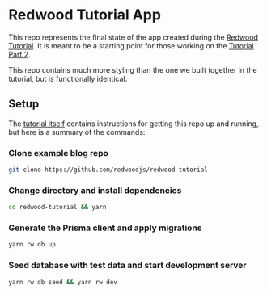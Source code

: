 # Redwood Tutorial App

This repo represents the final state of the app created during the [Redwood Tutorial](https://redwoodjs.com/tutorial).
It is meant to be a starting point for those working on the [Tutorial Part 2](https://redwoodjs.com/tutorial2).

This repo contains much more styling than the one we built together in the tutorial, but is functionally identical.

## Setup

The [tutorial itself](https://redwoodjs.com/tutorial2/prerequisites) contains instructions for getting this repo up and running, but here is a summary of the commands:

### Clone example blog repo

```bash
git clone https://github.com/redwoodjs/redwood-tutorial
```

### Change directory and install dependencies

```bash
cd redwood-tutorial && yarn
```

### Generate the Prisma client and apply migrations

```bash
yarn rw db up
```

### Seed database with test data and start development server

```bash
yarn rw db seed && yarn rw dev
```
